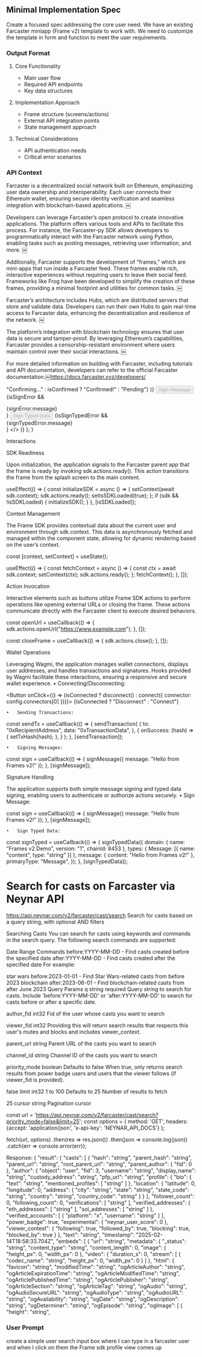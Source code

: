 
## Minimal Implementation Spec
Create a focused spec addressing the core user need.
We have an existing Farcaster miniapp (Frame v2) template to work with.
We need to customize the template in form and function to meet the user requirements.

### Output Format
1. Core Functionality
   - Main user flow
   - Required API endpoints
   - Key data structures

2. Implementation Approach
   - Frame structure (screens/actions)
   - External API integration points
   - State management approach

3. Technical Considerations
   - API authentication needs
   - Critical error scenarios

### API Context
Farcaster is a decentralized social network built on Ethereum, emphasizing user data ownership and interoperability. Each user connects their Ethereum wallet, ensuring secure identity verification and seamless integration with blockchain-based applications. ￼

Developers can leverage Farcaster’s open protocol to create innovative applications. The platform offers various tools and APIs to facilitate this process. For instance, the Farcaster-py SDK allows developers to programmatically interact with the Farcaster network using Python, enabling tasks such as posting messages, retrieving user information, and more. ￼

Additionally, Farcaster supports the development of “frames,” which are mini-apps that run inside a Farcaster feed. These frames enable rich, interactive experiences without requiring users to leave their social feed. Frameworks like Frog have been developed to simplify the creation of these frames, providing a minimal footprint and utilities for common tasks. ￼

Farcaster’s architecture includes Hubs, which are distributed servers that store and validate data. Developers can run their own Hubs to gain real-time access to Farcaster data, enhancing the decentralization and resilience of the network. ￼

The platform’s integration with blockchain technology ensures that user data is secure and tamper-proof. By leveraging Ethereum’s capabilities, Farcaster provides a censorship-resistant environment where users maintain control over their social interactions. ￼

For more detailed information on building with Farcaster, including tutorials and API documentation, developers can refer to the official Farcaster documentation.￼https://docs.farcaster.xyz/developers/

"Confirming..." : isConfirmed ? "Confirmed!" : "Pending"}</div>
            </div>
          )}
          <Button onClick={sign} disabled={isSignPending}>
            Sign Message
          </Button>
          {isSignError && <div className="text-red-500 text-xs mt-1">{signError.message}</div>}
          <Button onClick={signTyped} disabled={isSignTypedPending}>
            Sign Typed Data
          </Button>
          {isSignTypedError && <div className="text-red-500 text-xs mt-1">{signTypedError.message}</div>}
        </>
      )}
    </div>
  );
}

Interactions

SDK Readiness

Upon initialization, the application signals to the Farcaster parent app that the frame is ready by invoking sdk.actions.ready(). This action transitions the frame from the splash screen to the main content.

useEffect(() => {
  const initializeSDK = async () => {
    setContext(await sdk.context);
    sdk.actions.ready();
    setIsSDKLoaded(true);
  };
  if (sdk && !isSDKLoaded) {
    initializeSDK();
  }
}, [isSDKLoaded]);

Context Management

The Frame SDK provides contextual data about the current user and environment through sdk.context. This data is asynchronously fetched and managed within the component state, allowing for dynamic rendering based on the user’s context.

const [context, setContext] = useState<FrameContext>();

useEffect(() => {
  const fetchContext = async () => {
    const ctx = await sdk.context;
    setContext(ctx);
    sdk.actions.ready();
  };
  fetchContext();
}, []);

Action Invocation

Interactive elements such as buttons utilize Frame SDK actions to perform operations like opening external URLs or closing the frame. These actions communicate directly with the Farcaster client to execute desired behaviors.

const openUrl = useCallback(() => {
  sdk.actions.openUrl("https://www.example.com");
}, []);

const closeFrame = useCallback(() => {
  sdk.actions.close();
}, []);

Wallet Operations

Leveraging Wagmi, the application manages wallet connections, displays user addresses, and handles transactions and signatures. Hooks provided by Wagmi facilitate these interactions, ensuring a responsive and secure wallet experience.
	•	Connecting/Disconnecting:

<Button onClick={() => (isConnected ? disconnect() : connect({ connector: config.connectors[0] }))}>
  {isConnected ? "Disconnect" : "Connect"}
</Button>


	•	Sending Transactions:

const sendTx = useCallback(() => {
  sendTransaction(
    {
      to: "0xRecipientAddress",
      data: "0xTransactionData",
    },
    {
      onSuccess: (hash) => {
        setTxHash(hash);
      },
    }
  );
}, [sendTransaction]);


	•	Signing Messages:

const sign = useCallback(() => {
  signMessage({ message: "Hello from Frames v2!" });
}, [signMessage]);



Signature Handling

The application supports both simple message signing and typed data signing, enabling users to authenticate or authorize actions securely.
	•	Sign Message:

const sign = useCallback(() => {
  signMessage({ message: "Hello from Frames v2!" });
}, [signMessage]);


	•	Sign Typed Data:

const signTyped = useCallback(() => {
  signTypedData({
    domain: { name: "Frames v2 Demo", version: "1", chainId: 8453 },
    types: { Message: [{ name: "content", type: "string" }] },
    message: { content: "Hello from Frames v2!" },
    primaryType: "Message",
  });
}, [signTypedData]);

# Search for casts on Farcaster via Neynar API

https://api.neynar.com/v2/farcaster/cast/search
Search for casts based on a query string, with optional AND filters

Searching Casts
You can search for casts using keywords and commands in the search query. The following search commands are supported:

Date Range Commands
before:YYYY-MM-DD - Find casts created before the specified date
after:YYYY-MM-DD - Find casts created after the specified date
For example:

star wars before:2023-01-01 - Find Star Wars-related casts from before 2023
blockchain after:2023-06-01 - Find blockchain-related casts from after June 2023
Query Params
q
string
required
Query string to search for casts. Include 'before:YYYY-MM-DD' or 'after:YYYY-MM-DD' to search for casts before or after a specific date.

author_fid
int32
Fid of the user whose casts you want to search

viewer_fid
int32
Providing this will return search results that respects this user's mutes and blocks and includes viewer_context.

parent_url
string
Parent URL of the casts you want to search

channel_id
string
Channel ID of the casts you want to search

priority_mode
boolean
Defaults to false
When true, only returns search results from power badge users and users that the viewer follows (if viewer_fid is provided).

false
limit
int32
1 to 100
Defaults to 25
Number of results to fetch

25
cursor
string
Pagination cursor

const url = 'https://api.neynar.com/v2/farcaster/cast/search?priority_mode=false&limit=25';
const options = {
method: 'GET',
headers: {accept: 'application/json', 'x-api-key': 'NEYNAR_API_DOCS'}
};

fetch(url, options)
.then(res => res.json())
.then(json => console.log(json))
.catch(err => console.error(err));

Response:
{ "result": { "casts": [ { "hash": "string", "parent_hash": "string", "parent_url": "string", "root_parent_url": "string", "parent_author": { "fid": 0 }, "author": { "object": "user", "fid": 3, "username": "string", "display_name": "string", "custody_address": "string", "pfp_url": "string", "profile": { "bio": { "text": "string", "mentioned_profiles": [ "string" ] }, "location": { "latitude": 0, "longitude": 0, "address": { "city": "string", "state": "string", "state_code": "string", "country": "string", "country_code": "string" } } }, "follower_count": 0, "following_count": 0, "verifications": [ "string" ], "verified_addresses": { "eth_addresses": [ "string" ], "sol_addresses": [ "string" ] }, "verified_accounts": [ { "platform": "x", "username": "string" } ], "power_badge": true, "experimental": { "neynar_user_score": 0 }, "viewer_context": { "following": true, "followed_by": true, "blocking": true, "blocked_by": true } }, "text": "string", "timestamp": "2025-02-14T18:58:33.704Z", "embeds": [ { "url": "string", "metadata": { "\_status": "string", "content_type": "string", "content_length": 0, "image": { "height_px": 0, "width_px": 0 }, "video": { "duration_s": 0, "stream": [ { "codec_name": "string", "height_px": 0, "width_px": 0 } ] }, "html": { "favicon": "string", "modifiedTime": "string", "ogArticleAuthor": "string", "ogArticleExpirationTime": "string", "ogArticleModifiedTime": "string", "ogArticlePublishedTime": "string", "ogArticlePublisher": "string", "ogArticleSection": "string", "ogArticleTag": "string", "ogAudio": "string", "ogAudioSecureURL": "string", "ogAudioType": "string", "ogAudioURL": "string", "ogAvailability": "string", "ogDate": "string", "ogDescription": "string", "ogDeterminer": "string", "ogEpisode": "string", "ogImage": [ { "height": "string",

### User Prompt
create a simple user search input box where I can type in a farcaster user and when I click on them the Frame sdk profile view comes up
